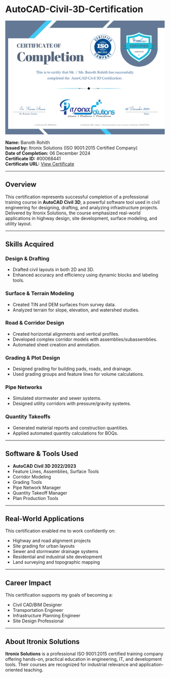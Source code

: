 # AutoCAD-Civil-3D-Certification

![Certificate](./983f427b8d.jpg)

**Name:** Banoth Rohith  
**Issued by:** Itronix Solutions (ISO 9001:2015 Certified Company)  
**Date of Completion:** 06 December 2024  
**Certificate ID:** #00068441  
**Certificate URL:** [View Certificate](https://itronixsolutions.com/courses/certificate/983f427b8d)

---

##  Overview

This certification represents successful completion of a professional training course in **AutoCAD Civil 3D**, a powerful software tool used in civil engineering for designing, drafting, and analyzing infrastructure projects. Delivered by Itronix Solutions, the course emphasized real-world applications in highway design, site development, surface modeling, and utility layout.

---

##  Skills Acquired

###  Design & Drafting
- Drafted civil layouts in both 2D and 3D.
- Enhanced accuracy and efficiency using dynamic blocks and labeling tools.

###  Surface & Terrain Modeling
- Created TIN and DEM surfaces from survey data.
- Analyzed terrain for slope, elevation, and watershed studies.

###  Road & Corridor Design
- Created horizontal alignments and vertical profiles.
- Developed complex corridor models with assemblies/subassemblies.
- Automated sheet creation and annotation.

###  Grading & Plot Design
- Designed grading for building pads, roads, and drainage.
- Used grading groups and feature lines for volume calculations.

###  Pipe Networks
- Simulated stormwater and sewer systems.
- Designed utility corridors with pressure/gravity systems.

###  Quantity Takeoffs
- Generated material reports and construction quantities.
- Applied automated quantity calculations for BOQs.

---

##  Software & Tools Used
- **AutoCAD Civil 3D 2022/2023**
- Feature Lines, Assemblies, Surface Tools
- Corridor Modeling
- Grading Tools
- Pipe Network Manager
- Quantity Takeoff Manager
- Plan Production Tools

---

##  Real-World Applications
This certification enabled me to work confidently on:
- Highway and road alignment projects
- Site grading for urban layouts
- Sewer and stormwater drainage systems
- Residential and industrial site development
- Land surveying and topographic mapping

---

##  Career Impact
This certification supports my goals of becoming a:
- Civil CAD/BIM Designer  
- Transportation Engineer  
- Infrastructure Planning Engineer  
- Site Design Professional  

---

##  About Itronix Solutions
**Itronix Solutions** is a professional ISO 9001:2015 certified training company offering hands-on, practical education in engineering, IT, and development tools. Their courses are recognized for industrial relevance and application-oriented teaching.

